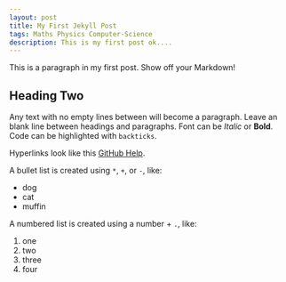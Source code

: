 ```yaml
---
layout: post
title: My First Jekyll Post
tags: Maths Physics Computer-Science
description: This is my first post ok....
---
```


This is a paragraph in my first post.
Show off your Markdown!

## Heading Two

Any text with no empty lines between will become a paragraph.
Leave an blank line between headings and paragraphs.
Font can be *Italic* or **Bold**.
Code can be highlighted with `backticks`.

Hyperlinks look like this [GitHub Help](https://help.github.com/).

A bullet list is created using `*`, `+`, or `-`, like:

- dog
- cat
- muffin

A numbered list is created using a number + `.`, like:

1. one
2. two
6. three
2. four
